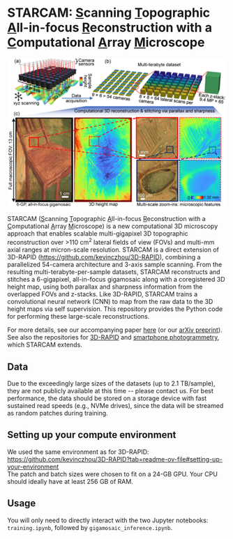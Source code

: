 # STARCAM: <ins>S</ins>canning <ins>T</ins>opographic <ins>A</ins>ll-in-focus <ins>R</ins>econstruction with a <ins>C</ins>omputational <ins>A</ins>rray <ins>M</ins>icroscope
<center><img src="/media/starcam.jpg" alt="STARCAM" width="800"/></center>

STARCAM (<ins>S</ins>canning <ins>T</ins>opographic <ins>A</ins>ll-in-focus <ins>R</ins>econstruction with a <ins>C</ins>omputational <ins>A</ins>rray <ins>M</ins>icroscope) is a new computational 3D microscopy approach that enables scalable multi-gigapixel 3D topographic reconstruction over >110 cm<sup>2</sup> lateral fields of view (FOVs) and multi-mm axial ranges at micron-scale resolution. STARCAM is a direct extension of 3D-RAPID (https://github.com/kevinczhou/3D-RAPID), combining a parallelized 54-camera architecture and 3-axis sample scanning. From the resulting multi-terabyte-per-sample datasets, STARCAM reconstructs and stitches a 6-gigapixel, all-in-focus gigamosaic along with a coregistered 3D height map, using both parallax and sharpness information from the overlapped FOVs and z-stacks. Like 3D-RAPID, STARCAM trains a convolutional neural network (CNN) to map from the raw data to the 3D height maps via self supervision. This repository provides the Python code for performing these large-scale reconstructions.

For more details, see our accompanying paper [here](https://doi.org/10.1186/s40537-024-00901-0) (or our [arXiv preprint](https://arxiv.org/abs/2306.02634)). See also the repositories for [3D-RAPID](https://github.com/kevinczhou/3D-RAPID) and [smartphone photogrammetry](https://github.com/kevinczhou/mesoscopic-photogrammetry), which STARCAM extends.  

## Data
Due to the exceedingly large sizes of the datasets (up to 2.1 TB/sample), they are not publicly available at this time -- please contact us. For best performance, the data should be stored on a storage device with fast sustained read speeds (e.g., NVMe drives), since the data will be streamed as random patches during training.

## Setting up your compute environment
We used the same environment as for 3D-RAPID: https://github.com/kevinczhou/3D-RAPID?tab=readme-ov-file#setting-up-your-environment  
The patch and batch sizes were chosen to fit on a 24-GB GPU. Your CPU should ideally have at least 256 GB of RAM.

## Usage
You will only need to directly interact with the two Jupyter notebooks: `training.ipynb`, followed by `gigamosaic_inference.ipynb`.
